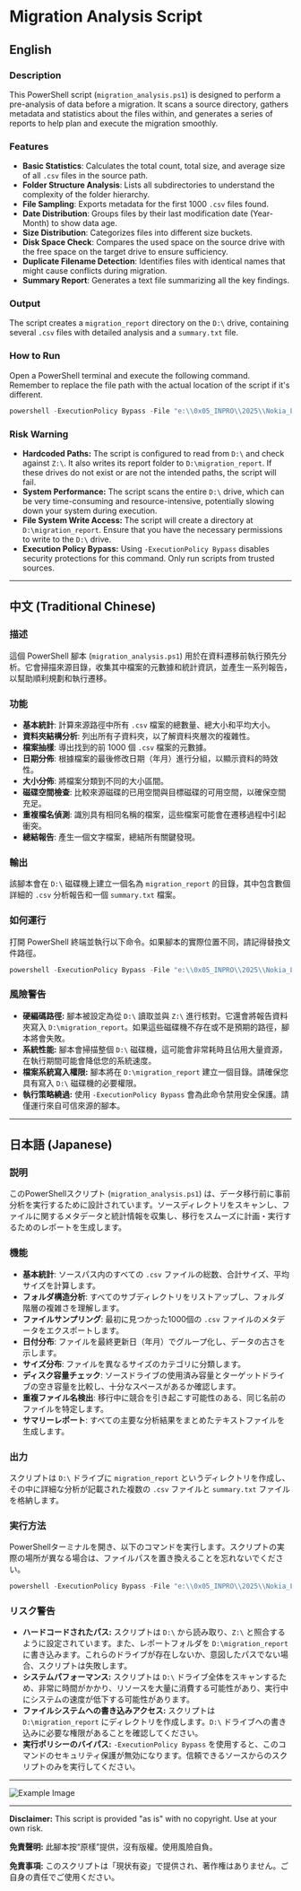 
# Migration Analysis Script

## English

### Description

This PowerShell script (`migration_analysis.ps1`) is designed to perform a pre-analysis of data before a migration. It scans a source directory, gathers metadata and statistics about the files within, and generates a series of reports to help plan and execute the migration smoothly.

### Features

-   **Basic Statistics**: Calculates the total count, total size, and average size of all `.csv` files in the source path.
-   **Folder Structure Analysis**: Lists all subdirectories to understand the complexity of the folder hierarchy.
-   **File Sampling**: Exports metadata for the first 1000 `.csv` files found.
-   **Date Distribution**: Groups files by their last modification date (Year-Month) to show data age.
-   **Size Distribution**: Categorizes files into different size buckets.
-   **Disk Space Check**: Compares the used space on the source drive with the free space on the target drive to ensure sufficiency.
-   **Duplicate Filename Detection**: Identifies files with identical names that might cause conflicts during migration.
-   **Summary Report**: Generates a text file summarizing all the key findings.

### Output

The script creates a `migration_report` directory on the `D:\` drive, containing several `.csv` files with detailed analysis and a `summary.txt` file.

### How to Run

Open a PowerShell terminal and execute the following command. Remember to replace the file path with the actual location of the script if it's different.

```powershell
powershell -ExecutionPolicy Bypass -File "e:\\0x05_INPRO\\2025\\Nokia_Lab\\Amdocs 儲存遷移與擴容計畫書\\inventory_before_Migration\\migration_analysis.ps1"
```

### **Risk Warning**

*   **Hardcoded Paths:** The script is configured to read from `D:\` and check against `Z:\`. It also writes its report folder to `D:\migration_report`. If these drives do not exist or are not the intended paths, the script will fail.
*   **System Performance:** The script scans the entire `D:\` drive, which can be very time-consuming and resource-intensive, potentially slowing down your system during execution.
*   **File System Write Access:** The script will create a directory at `D:\migration_report`. Ensure that you have the necessary permissions to write to the `D:\` drive.
*   **Execution Policy Bypass:** Using `-ExecutionPolicy Bypass` disables security protections for this command. Only run scripts from trusted sources.

---
## 中文 (Traditional Chinese)

### 描述

這個 PowerShell 腳本 (`migration_analysis.ps1`) 用於在資料遷移前執行預先分析。它會掃描來源目錄，收集其中檔案的元數據和統計資訊，並產生一系列報告，以幫助順利規劃和執行遷移。

### 功能

-   **基本統計**: 計算來源路徑中所有 `.csv` 檔案的總數量、總大小和平均大小。
-   **資料夾結構分析**: 列出所有子資料夾，以了解資料夾層次的複雜性。
-   **檔案抽樣**: 導出找到的前 1000 個 `.csv` 檔案的元數據。
-   **日期分佈**: 根據檔案的最後修改日期（年月）進行分組，以顯示資料的時效性。
-   **大小分佈**: 將檔案分類到不同的大小區間。
-   **磁碟空間檢查**: 比較來源磁碟的已用空間與目標磁碟的可用空間，以確保空間充足。
-   **重複檔名偵測**: 識別具有相同名稱的檔案，這些檔案可能會在遷移過程中引起衝突。
-   **總結報告**: 產生一個文字檔案，總結所有關鍵發現。

### 輸出

該腳本會在 `D:\` 磁碟機上建立一個名為 `migration_report` 的目錄，其中包含數個詳細的 `.csv` 分析報告和一個 `summary.txt` 檔案。

### 如何運行

打開 PowerShell 終端並執行以下命令。如果腳本的實際位置不同，請記得替換文件路徑。

```powershell
powershell -ExecutionPolicy Bypass -File "e:\\0x05_INPRO\\2025\\Nokia_Lab\\Amdocs 儲存遷移與擴容計畫書\\inventory_before_Migration\\migration_analysis.ps1"
```

### **風險警告**

*   **硬編碼路徑:** 腳本被設定為從 `D:\` 讀取並與 `Z:\` 進行核對。它還會將報告資料夾寫入 `D:\migration_report`。如果這些磁碟機不存在或不是預期的路徑，腳本將會失敗。
*   **系統性能:** 腳本會掃描整個 `D:\` 磁碟機，這可能會非常耗時且佔用大量資源，在執行期間可能會降低您的系統速度。
*   **檔案系統寫入權限:** 腳本將在 `D:\migration_report` 建立一個目錄。請確保您具有寫入 `D:\` 磁碟機的必要權限。
*   **執行策略繞過:** 使用 `-ExecutionPolicy Bypass` 會為此命令禁用安全保護。請僅運行來自可信來源的腳本。

---
## 日本語 (Japanese)

### 説明

このPowerShellスクリプト (`migration_analysis.ps1`) は、データ移行前に事前分析を実行するために設計されています。ソースディレクトリをスキャンし、ファイルに関するメタデータと統計情報を収集し、移行をスムーズに計画・実行するためのレポートを生成します。

### 機能

-   **基本統計**: ソースパス内のすべての `.csv` ファイルの総数、合計サイズ、平均サイズを計算します。
-   **フォルダ構造分析**: すべてのサブディレクトリをリストアップし、フォルダ階層の複雑さを理解します。
-   **ファイルサンプリング**: 最初に見つかった1000個の `.csv` ファイルのメタデータをエクスポートします。
-   **日付分布**: ファイルを最終更新日（年月）でグループ化し、データの古さを示します。
-   **サイズ分布**: ファイルを異なるサイズのカテゴリに分類します。
-   **ディスク容量チェック**: ソースドライブの使用済み容量とターゲットドライブの空き容量を比較し、十分なスペースがあるか確認します。
-   **重複ファイル名検出**: 移行中に競合を引き起こす可能性のある、同じ名前のファイルを特定します。
-   **サマリーレポート**: すべての主要な分析結果をまとめたテキストファイルを生成します。

### 出力

スクリプトは `D:\` ドライブに `migration_report` というディレクトリを作成し、その中に詳細な分析が記載された複数の `.csv` ファイルと `summary.txt` ファイルを格納します。

### 実行方法

PowerShellターミナルを開き、以下のコマンドを実行します。スクリプトの実際の場所が異なる場合は、ファイルパスを置き換えることを忘れないでください。

```powershell
powershell -ExecutionPolicy Bypass -File "e:\\0x05_INPRO\\2025\\Nokia_Lab\\Amdocs 儲存遷移與擴容計畫書\\inventory_before_Migration\\migration_analysis.ps1"
```

### **リスク警告**

*   **ハードコードされたパス:** スクリプトは `D:\` から読み取り、`Z:\` と照合するように設定されています。また、レポートフォルダを `D:\migration_report` に書き込みます。これらのドライブが存在しないか、意図したパスでない場合、スクリプトは失敗します。
*   **システムパフォーマンス:** スクリプトは `D:\` ドライブ全体をスキャンするため、非常に時間がかかり、リソースを大量に消費する可能性があり、実行中にシステムの速度が低下する可能性があります。
*   **ファイルシステムへの書き込みアクセス:** スクリプトは `D:\migration_report` にディレクトリを作成します。`D:\` ドライブへの書き込みに必要な権限があることを確認してください。
*   **実行ポリシーのバイパス:** `-ExecutionPolicy Bypass` を使用すると、このコマンドのセキュリティ保護が無効になります。信頼できるソースからのスクリプトのみを実行してください。

---

![Example Image](example.jpg)

---

**Disclaimer:** This script is provided "as is" with no copyright. Use at your own risk.

**免責聲明:** 此腳本按“原樣”提供，沒有版權。使用風險自負。

**免責事項:** このスクリプトは「現状有姿」で提供され、著作権はありません。ご自身の責任でご使用ください。


